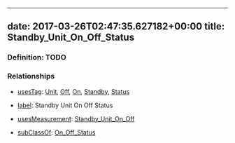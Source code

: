 
---
date: 2017-03-26T02:47:35.627182+00:00
title: Standby_Unit_On_Off_Status
---
### Definition: TODO

### Relationships

* [usesTag](https://brickschema.org/schema/1.0/BrickFrame#usesTag): [Unit](https://brickschema.org/schema/1.0/BrickTag#Unit), [Off](https://brickschema.org/schema/1.0/BrickTag#Off), [On](https://brickschema.org/schema/1.0/BrickTag#On), [Standby](https://brickschema.org/schema/1.0/BrickTag#Standby), [Status](https://brickschema.org/schema/1.0/BrickTag#Status)

* [label](http://www.w3.org/2000/01/rdf-schema#label): Standby Unit On Off Status

* [usesMeasurement](https://brickschema.org/schema/1.0/BrickFrame#usesMeasurement): [Standby_Unit_On_Off](https://brickschema.org/schema/1.0/Brick#Standby_Unit_On_Off)

* [subClassOf](http://www.w3.org/2000/01/rdf-schema#subClassOf): [On_Off_Status](https://brickschema.org/schema/1.0/Brick#On_Off_Status)
